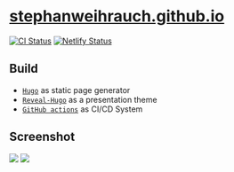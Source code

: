 # [stephanweihrauch.github.io](https://stephanweihrauch.netlify.app/) 

[![CI Status](https://github.com/stephanweihrauch/stephanweihrauch.github.io/workflows/ci/badge.svg)](https://github.com/stephanweihrauch/stephanweihrauch.github.io/actions?query=workflow%3Aci)
[![Netlify Status](https://api.netlify.com/api/v1/badges/b784977d-1e18-4540-913e-3ba9b83ebe78/deploy-status)](https://app.netlify.com/sites/stephanweihrauch/deploys)

## Build

- [`Hugo`](https://gohugo.io/) as static page generator
- [`Reveal-Hugo`](https://github.com/dzello/reveal-hugo) as a presentation theme
- [`GitHub actions`](https://github.com/features/actions) as CI/CD System

## Screenshot

![](https://github.com/stephanweihrauch/stephanweihrauch.github.io/blob/main/images/About_Me.png)
![](https://github.com/stephanweihrauch/stephanweihrauch.github.io/blob/main/images/Main_Page.png)
